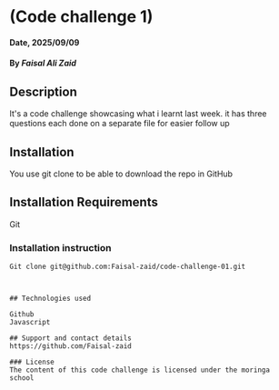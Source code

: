 # (Code challenge 1)

#### Date, 2025/09/09

#### By *Faisal Ali Zaid*

## Description
It's a code challenge showcasing what i learnt last week. it has three questions each done on a separate file for easier follow up


## Installation
You use git clone to be able to download the repo in GitHub

## Installation Requirements
Git

### Installation instruction
```
Git clone git@github.com:Faisal-zaid/code-challenge-01.git



## Technologies used

Github
Javascript

## Support and contact details
https://github.com/Faisal-zaid

### License
The content of this code challenge is licensed under the moringa school
